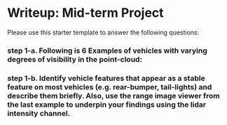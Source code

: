 # Writeup: Mid-term Project

Please use this starter template to answer the following questions:

### step 1-a. Following is 6 Examples of vehicles with varying degrees of visibility in the point-cloud:


### step 1-b. Identify vehicle features that appear as a stable feature on most vehicles (e.g. rear-bumper, tail-lights) and describe them briefly. Also, use the range image viewer from the last example to underpin your findings using the lidar intensity channel. 


